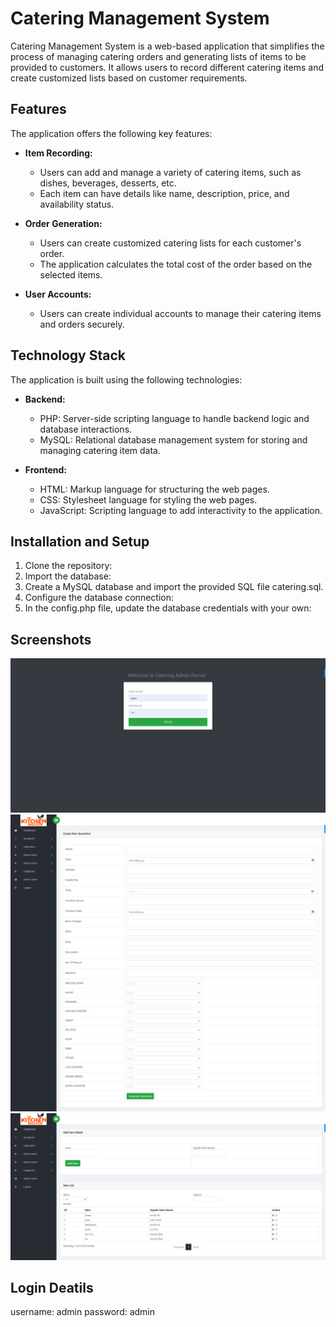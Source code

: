 # Catering Management System

Catering Management System is a web-based application that simplifies the process of managing catering orders and generating lists of items to be provided to customers. It allows users to record different catering items and create customized lists based on customer requirements.

## Features

The application offers the following key features:

- **Item Recording:**
  - Users can add and manage a variety of catering items, such as dishes, beverages, desserts, etc.
  - Each item can have details like name, description, price, and availability status.

- **Order Generation:**
  - Users can create customized catering lists for each customer's order.
  - The application calculates the total cost of the order based on the selected items.

- **User Accounts:**
  - Users can create individual accounts to manage their catering items and orders securely.

## Technology Stack

The application is built using the following technologies:

- **Backend:**
  - PHP: Server-side scripting language to handle backend logic and database interactions.
  - MySQL: Relational database management system for storing and managing catering item data.

- **Frontend:**
  - HTML: Markup language for structuring the web pages.
  - CSS: Stylesheet language for styling the web pages.
  - JavaScript: Scripting language to add interactivity to the application.

## Installation and Setup

1. Clone the repository:
2. Import the database:
3. Create a MySQL database and import the provided SQL file catering.sql.
4. Configure the database connection:
5. In the config.php file, update the database credentials with your own:


## Screenshots
![Project](images/1.png)
![Project](images/2.png)
![Project](images/3.png)

## Login Deatils
username: admin
password: admin
